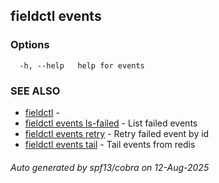 ## fieldctl events



### Options

```
  -h, --help   help for events
```

### SEE ALSO

* [fieldctl](fieldctl.md)	 - 
* [fieldctl events ls-failed](fieldctl_events_ls-failed.md)	 - List failed events
* [fieldctl events retry](fieldctl_events_retry.md)	 - Retry failed event by id
* [fieldctl events tail](fieldctl_events_tail.md)	 - Tail events from redis

###### Auto generated by spf13/cobra on 12-Aug-2025
